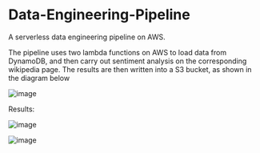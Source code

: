 # Data-Engineering-Pipeline
A serverless data engineering pipeline on AWS.

The pipeline uses two lambda functions on AWS to load data from DynamoDB, and then carry out sentiment analysis on the corresponding wikipedia page. The results are then written into a S3 bucket, as shown in the diagram below



![image](https://user-images.githubusercontent.com/54278431/113527009-14af7280-958a-11eb-83db-082b01061e5d.png)


Results:

![image](https://user-images.githubusercontent.com/54278431/113527112-7bcd2700-958a-11eb-8365-0ac5b0f04c26.png)

![image](https://user-images.githubusercontent.com/54278431/113527141-9901f580-958a-11eb-8bf4-2a715b3cdad0.png)

